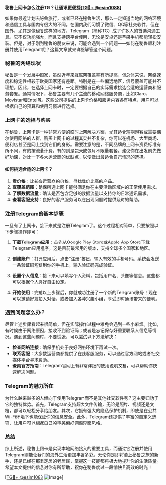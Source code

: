 **秘鲁上网卡怎么注册TG？让通讯更便捷[[TG💪+ @esim1088](https://t.me/s/esim1088)]**

如果你最近计划去秘鲁旅行，或者已经在秘鲁生活，那么一定知道当地的网络环境和通信工具与国内有很大的不同。在国内我们习惯了微信、QQ等社交软件，但在国外，尤其是像秘鲁这样的地方，Telegram（简称TG）成了许多人的首选沟通工具。它不仅功能强大，而且支持跨平台使用，无论是安卓还是苹果手机都能轻松安装。但是，对于刚到秘鲁的朋友来说，可能会遇到一个问题——如何在秘鲁顺利注册并使用Telegram呢？这篇文章就来详细解答这个问题。

### 秘鲁的网络现状

秘鲁是一个发展中国家，虽然近年来互联网覆盖率有所提高，但总体来说，网络速度和稳定性相较于欧美国家还有差距。特别是在一些偏远地区，信号覆盖可能并不理想。因此，在选择上网卡时，一定要根据自己的实际需求挑选合适的运营商和服务套餐。通常情况下，秘鲁主要有几个主流的移动网络服务商，比如Claro、Movistar和Entel等。这些公司提供的上网卡价格和服务内容各有特点，用户可以根据自己的预算和使用习惯进行选择。

### 上网卡的选择与购买

在秘鲁，上网卡是一种非常方便的临时上网解决方案，尤其适合短期游客或需要偶尔使用网络的人群。购买上网卡的过程其实并不复杂，你可以在机场、大型商场、便利店甚至是网上找到它们的身影。需要注意的是，不同品牌的上网卡资费标准有所不同，有的按流量计费，有的则是包天或包月不限量套餐。建议你在出发前先做好功课，对比一下各大运营商的优缺点，以便做出最适合自己情况的选择。

#### 如何挑选合适的上网卡？

1. **看价格**：比较各运营商的价格，寻找性价比高的产品。
2. **查覆盖范围**：确保所选上网卡能够满足你在主要活动区域内的正常使用需求。
3. **了解数据流量**：确认是否包含足够的数据流量以支持你的日常通讯需求。
4. **查看客服支持**：良好的客户服务可以在出现问题时提供及时的帮助。

### 注册Telegram的基本步骤

一旦有了上网卡，接下来就是注册Telegram了。这个过程相对简单，只要按照以下步骤操作即可：

1. **下载Telegram应用**：首先从Google Play Store或Apple App Store下载Telegram应用程序。这是目前最常用的版本，支持全球多个国家和地区。

2. **创建账户**：打开应用后，点击“注册”按钮，输入有效的手机号码。系统会发送一条验证码短信到你的手机上，输入验证码完成验证。

3. **设置个人信息**：接下来可以填写个人资料，包括用户名、头像等信息。这些都可以根据个人喜好自由设定。

4. **开始使用**：完成以上步骤后，你就成功注册了一个新的Telegram账号！现在可以邀请好友加入对话，或者加入各种兴趣小组，享受即时通讯带来的便利。

### 遇到问题怎么办？

尽管上述步骤看起来很简单，但在实际操作过程中难免会遇到一些小麻烦。比如，有时候由于网络原因，接收不到验证码；或者是忘记保存好重要联系人信息等情况。遇到这些问题时，不要慌张，可以尝试以下方法解决：

- **检查网络连接**：确保手机处于良好网络环境下再试一次。
- **联系客服**：大多数运营商都提供了在线客服服务，可以通过官方网站或者社交媒体平台寻求帮助。
- **查阅官方指南**：Telegram官网上有非常详细的使用说明文档，可以帮助你快速解决问题。

### Telegram的魅力所在

为什么越来越多的人倾向于使用Telegram而不是其他社交软件呢？这主要归功于它的独特优势。首先，Telegram支持超大文件传输，无论是照片、视频还是文档，都可以轻松分享给朋友。其次，它拥有强大的隐私保护机制，即使是在公共Wi-Fi环境下也能保证你的信息安全。此外，Telegram还提供了丰富的自定义选项，让用户可以根据自己的审美偏好调整界面风格。

### 总结

综上所述，秘鲁上网卡是实现本地网络接入的重要工具，而通过它注册并使用Telegram则能让我们的海外生活更加丰富多彩。无论你是即将踏上秘鲁之旅的新手，还是已经在那里定居的老居民，掌握这一技能都将极大地提升你的生活质量。希望本文提供的信息对你有所帮助，祝你在秘鲁度过一段愉快且高效的时光！

[[TG💪+ @esim1088](https://t.me/s/esim1088) ![Image](https://i.postimg.cc/4NQfJmqS/Snipaste-2025-05-13-00-14-12.png)]